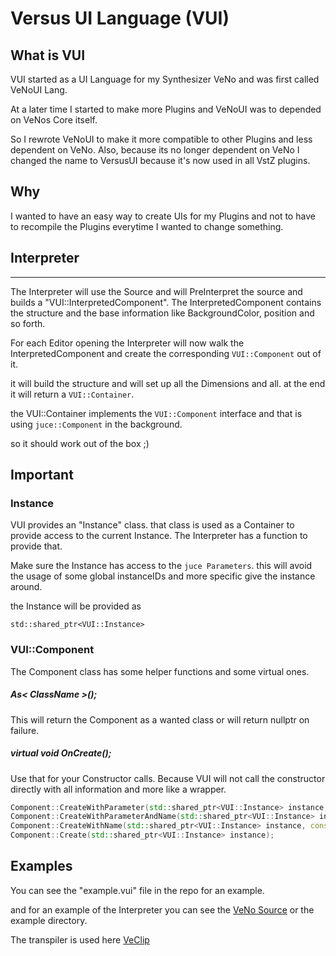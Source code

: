 # Versus UI Language (VUI)

## What is VUI

VUI started as a UI Language for my Synthesizer VeNo and was first called VeNoUI Lang.

At a later time I started to make more Plugins and VeNoUI was to depended on VeNos Core itself.

So I rewrote VeNoUI to make it more compatible to other Plugins and less dependent on VeNo.
Also, because its no longer dependent on VeNo I changed the name to VersusUI because it's now used in all VstZ plugins.

## Why

I wanted to have an easy way to create UIs for my Plugins and not to have to recompile the Plugins everytime I wanted to
change something.

## Interpreter

---------------

The Interpreter will use the Source and will PreInterpret the source and builds a "VUI::InterpretedComponent".
The InterpretedComponent contains the structure and the base information like BackgroundColor, position and so forth.

For each Editor opening the Interpreter will now walk the InterpretedComponent and create the
corresponding `VUI::Component` out of it.

it will build the structure and will set up all the Dimensions and all. at the end it will return a `VUI::Container`.

the VUI::Container implements the `VUI::Component` interface and that is using `juce::Component` in the background.

so it should work out of the box ;)

## Important

### Instance

VUI provides an "Instance" class. that class is used as a Container to provide access to the current Instance.
The Interpreter has a function to provide that.

Make sure the Instance has access to the `juce Parameters`. this will avoid the usage of some global instanceIDs and
more specific give the instance around.

the Instance will be provided as

```
std::shared_ptr<VUI::Instance>
```

### VUI::Component

The Component class has some helper functions and some virtual ones.

##### As< ClassName >();

This will return the Component as a wanted class or will return nullptr on failure.

##### virtual void OnCreate();

Use that for your Constructor calls.
Because VUI will not call the constructor directly with all information and more like a wrapper.

```c++
Component::CreateWithParameter(std::shared_ptr<VUI::Instance> instance, const std::string& parameter);
Component::CreateWithParameterAndName(std::shared_ptr<VUI::Instance> instance, const std::string& parameter, const std::string& name);
Component::CreateWithName(std::shared_ptr<VUI::Instance> instance, const std::string& name);
Component::Create(std::shared_ptr<VUI::Instance> instance);
```

## Examples

You can see the "example.vui" file in the repo for an example.

and for an example of the Interpreter you can see the [VeNo Source](https://github.com/versustunez/VeNo) or the example
directory.

The transpiler is used here [VeClip](https://github.com/versustunez/VeClip)

